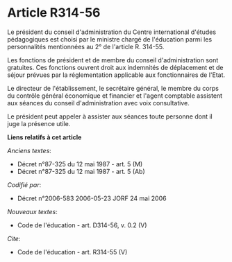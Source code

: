 # Article R314-56

Le président du conseil d'administration du Centre international d'études pédagogiques est choisi par le ministre chargé de
l'éducation parmi les personnalités mentionnées au 2° de l'article R. 314-55.

Les fonctions de président et de membre du conseil d'administration sont gratuites. Ces fonctions ouvrent droit aux
indemnités de déplacement et de séjour prévues par la réglementation applicable aux fonctionnaires de l'Etat.

Le directeur de l'établissement, le secrétaire général, le membre du corps du contrôle général économique et financier et
l'agent comptable assistent aux séances du conseil d'administration avec voix consultative.

Le président peut appeler à assister aux séances toute personne dont il juge la présence utile.

**Liens relatifs à cet article**

_Anciens textes_:

  - Décret n°87-325 du 12 mai 1987 - art. 5 (M)
  - Décret n°87-325 du 12 mai 1987 - art. 5 (Ab)

_Codifié par_:

  - Décret n°2006-583 2006-05-23 JORF 24 mai 2006

_Nouveaux textes_:

  - Code de l'éducation - art. D314-56, v. 0.2 (V)

_Cite_:

  - Code de l'éducation - art. R314-55 (V)
